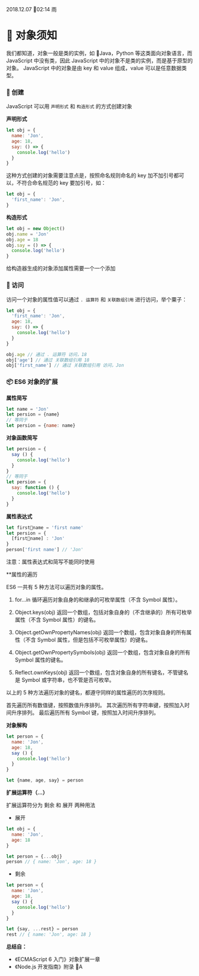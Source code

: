 2018.12.07 02:14 雨

# 🍔 对象须知

我们都知道，对象一般是类的实例，如 Java，Python 等这类面向对象语言，而 JavaScript 中没有类，因此 JavaScript 中的对象不是类的实例，而是基于原型的对象。
JavaScript 中的对象是由 key 和 value 组成，value 可以是任意数据类型。

### 🔨 创建

JavaScript 可以用 `声明形式` 和 `构造形式` 的方式创建对象

**声明形式**

```JavaScript
let obj = {
  name: 'Jon',
  age: 18,
  say: () => {
    console.log('hello')
  }
}
```

这种方式创建的对象需要注意点是，按照命名规则命名的 key 加不加引号都可以，不符合命名规范的 key 要加引号，如：

```JavaScript
let obj = {
  'first_name': 'Jon',
}
```

**构造形式**

```JavaScript
let obj = new Object()
obj.name = 'Jon'
obj.age = 18
obj.say = () => {
  console.log('hello')
}
```

给构造器生成的对象添加属性需要一个一个添加

### 🔦 访问

访问一个对象的属性值可以通过 `. 运算符` 和 `关联数组引用` 进行访问，举个粟子：

```JavaScript
let obj = {
  'first_name': 'Jon',
  age: 18,
  say: () => {
    console.log('hello')
  }
}

obj.age // 通过 . 运算符 访问，18
obj['age'] // 通过 关联数组引用 18
obj['first_name'] // 通过 关联数组引用 访问，Jon
```

### 📦 ES6 对象的扩展

**属性简写**

```JavaScript
let name = 'Jon'
let persion = {name}
// 等同于
let persion = {name: name}
```

**对象函数简写**

```JavaScript
let persion = {
  say () {
    console.log('hello')
  }
}
// 等同于
let persion = {
  say: function () {
    console.log('hello')
  }
}
```

**属性表达式**

```JavaScript
let firstname = 'first name'
let persion = {
  [firstname] : 'Jon'
}
person['first name'] // 'Jon'
```

注意：属性表达式和简写不能同时使用

\*\*属性的遍历

ES6 一共有 5 种方法可以遍历对象的属性。

1. for...in 循环遍历对象自身的和继承的可枚举属性（不含 Symbol 属性）。

2. Object.keys(obj) 返回一个数组，包括对象自身的（不含继承的）所有可枚举属性（不含 Symbol 属性）的键名。

3. Object.getOwnPropertyNames(obj) 返回一个数组，包含对象自身的所有属性（不含 Symbol 属性，但是包括不可枚举属性）的键名。

4. Object.getOwnPropertySymbols(obj) 返回一个数组，包含对象自身的所有 Symbol 属性的键名。

5. Reflect.ownKeys(obj) 返回一个数组，包含对象自身的所有键名，不管键名是 Symbol 或字符串，也不管是否可枚举。

以上的 5 种方法遍历对象的键名，都遵守同样的属性遍历的次序规则。

首先遍历所有数值键，按照数值升序排列。
其次遍历所有字符串键，按照加入时间升序排列。
最后遍历所有 Symbol 键，按照加入时间升序排列。

**对象解构**

```JavaScript
let person = {
  name: 'Jon',
  age: 18,
  say () {
    console.log('hello')
  }
}

let {name, age, say} = person
```

**扩展运算符（...）**

扩展运算符分为 剩余 和 展开 两种用法

- 展开

```JavaScript
let obj = {
  name: 'Jon',
  age: 18
}

let person = {...obj}
person // { name: 'Jon', age: 18 }
```

- 剩余

```JavaScript
let person = {
  name: 'Jon',
  age: 18,
  say () {
    console.log('hello')
  }
}

let {say, ...rest} = person
rest // { name: 'Jon', age: 18 }

```

**总结自：**

- 《ECMAScript 6 入门》对象扩展一章
- 《Node.js 开发指南》附录 A
